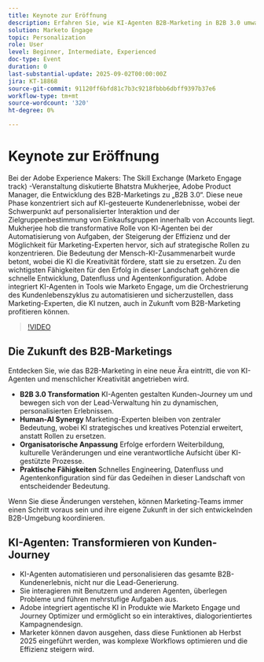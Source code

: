 ```yaml
---
title: Keynote zur Eröffnung
description: Erfahren Sie, wie KI-Agenten B2B-Marketing in B2B 3.0 umwandeln. Lernen Sie mit Marketo Engage Strategien zur Steigerung der Effizienz, Personalisierung und Journey von Kunden kennen.
solution: Marketo Engage
topic: Personalization
role: User
level: Beginner, Intermediate, Experienced
doc-type: Event
duration: 0
last-substantial-update: 2025-09-02T00:00:00Z
jira: KT-18868
source-git-commit: 91120ff6bfd81c7b3c9218fbbb6dbff9397b37e6
workflow-type: tm+mt
source-wordcount: '320'
ht-degree: 0%

---
```



# Keynote zur Eröffnung

Bei der Adobe Experience Makers: The Skill Exchange (Marketo Engage track) -Veranstaltung diskutierte Bhatstra Mukherjee, Adobe Product Manager, die Entwicklung des B2B-Marketings zu „B2B 3.0“. Diese neue Phase konzentriert sich auf KI-gesteuerte Kundenerlebnisse, wobei der Schwerpunkt auf personalisierter Interaktion und der Zielgruppenbestimmung von Einkaufsgruppen innerhalb von Accounts liegt. Mukherjee hob die transformative Rolle von KI-Agenten bei der Automatisierung von Aufgaben, der Steigerung der Effizienz und der Möglichkeit für Marketing-Experten hervor, sich auf strategische Rollen zu konzentrieren. Die Bedeutung der Mensch-KI-Zusammenarbeit wurde betont, wobei die KI die Kreativität fördere, statt sie zu ersetzen. Zu den wichtigsten Fähigkeiten für den Erfolg in dieser Landschaft gehören die schnelle Entwicklung, Datenfluss und Agentenkonfiguration. Adobe integriert KI-Agenten in Tools wie Marketo Engage, um die Orchestrierung des Kundenlebenszyklus zu automatisieren und sicherzustellen, dass Marketing-Experten, die KI nutzen, auch in Zukunft vom B2B-Marketing profitieren können.

>[!VIDEO](https://video.tv.adobe.com/v/3471484/?learn=on&enablevpops&captions=ger)

## Die Zukunft des B2B-Marketings

Entdecken Sie, wie das B2B-Marketing in eine neue Ära eintritt, die von KI-Agenten und menschlicher Kreativität angetrieben wird.

* **B2B 3.0 Transformation** KI-Agenten gestalten Kunden-Journey um und bewegen sich von der Lead-Verwaltung hin zu dynamischen, personalisierten Erlebnissen.
* **Human-AI Synergy** Marketing-Experten bleiben von zentraler Bedeutung, wobei KI strategisches und kreatives Potenzial erweitert, anstatt Rollen zu ersetzen.
* **Organisatorische Anpassung** Erfolge erfordern Weiterbildung, kulturelle Veränderungen und eine verantwortliche Aufsicht über KI-gestützte Prozesse.
* **Praktische Fähigkeiten** Schnelles Engineering, Datenfluss und Agentenkonfiguration sind für das Gedeihen in dieser Landschaft von entscheidender Bedeutung.

Wenn Sie diese Änderungen verstehen, können Marketing-Teams immer einen Schritt voraus sein und ihre eigene Zukunft in der sich entwickelnden B2B-Umgebung koordinieren.

## KI-Agenten: Transformieren von Kunden-Journey

* KI-Agenten automatisieren und personalisieren das gesamte B2B-Kundenerlebnis, nicht nur die Lead-Generierung.
* Sie interagieren mit Benutzern und anderen Agenten, überlegen Probleme und führen mehrstufige Aufgaben aus.
* Adobe integriert agentische KI in Produkte wie Marketo Engage und Journey Optimizer und ermöglicht so ein interaktives, dialogorientiertes Kampagnendesign.
* Marketer können davon ausgehen, dass diese Funktionen ab Herbst 2025 eingeführt werden, was komplexe Workflows optimieren und die Effizienz steigern wird.
